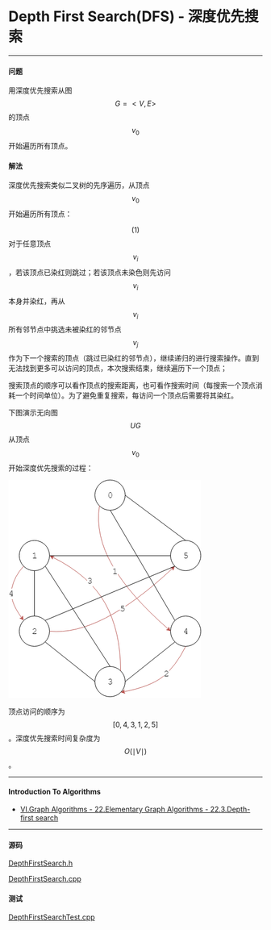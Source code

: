 <script type="text/javascript" src="https://cdnjs.cloudflare.com/ajax/libs/mathjax/2.7.1/MathJax.js?config=TeX-AMS-MML_HTMLorMML"></script>

# Depth First Search(DFS) - 深度优先搜索

--------

#### 问题

用深度优先搜索从图$$ G = <V,E> $$的顶点$$ v_0 $$开始遍历所有顶点。

#### 解法

深度优先搜索类似二叉树的先序遍历，从顶点$$ v_0 $$开始遍历所有顶点：

$$ (1) $$ 对于任意顶点$$ v_i $$，若该顶点已染红则跳过；若该顶点未染色则先访问$$ v_i $$本身并染红，再从$$ v_i $$所有邻节点中挑选未被染红的邻节点$$ v_j $$作为下一个搜索的顶点（跳过已染红的邻节点），继续递归的进行搜索操作。直到无法找到更多可以访问的顶点，本次搜索结束，继续遍历下一个顶点；

搜索顶点的顺序可以看作顶点的搜索距离，也可看作搜索时间（每搜索一个顶点消耗一个时间单位）。为了避免重复搜索，每访问一个顶点后需要将其染红。

下图演示无向图$$ UG $$从顶点$$ v_0 $$开始深度优先搜索的过程：

![DepthFirstSearch1.png](../res/DepthFirstSearch1.png)

顶点访问的顺序为$$ [0, 4, 3, 1, 2, 5] $$。深度优先搜索时间复杂度为$$ O(\mid V \mid) $$。

--------

#### Introduction To Algorithms

* [VI.Graph Algorithms - 22.Elementary Graph Algorithms - 22.3.Depth-first search](https://mcdtu.files.wordpress.com/2017/03/introduction-to-algorithms-3rd-edition-sep-2010.pdf)

--------

#### 源码

[DepthFirstSearch.h](https://github.com/linrongbin16/Way-to-Algorithm/blob/master/src/GraphTheory/Traverse/DepthFirstSearch.h)

[DepthFirstSearch.cpp](https://github.com/linrongbin16/Way-to-Algorithm/blob/master/src/GraphTheory/Traverse/DepthFirstSearch.cpp)

#### 测试

[DepthFirstSearchTest.cpp](https://github.com/linrongbin16/Way-to-Algorithm/blob/master/src/GraphTheory/Traverse/DepthFirstSearchTest.cpp)
